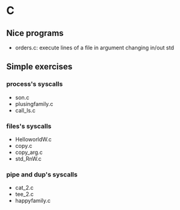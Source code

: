 # C
## Nice programs
* orders.c: execute lines of a file in argument changing in/out std
## Simple exercises
### process's syscalls
* son.c
* plusingfamily.c
* call_ls.c
### files's syscalls
* HelloworldW.c
* copy.c
* copy_arg.c
* std_RnW.c
### pipe and dup's syscalls
* cat_2.c
* tee_2.c
* happyfamily.c
